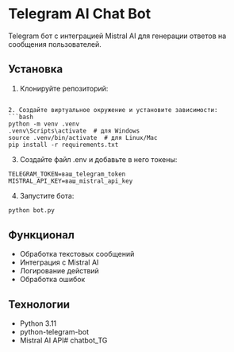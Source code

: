 # Telegram AI Chat Bot

Telegram бот с интеграцией Mistral AI для генерации ответов на сообщения пользователей.

## Установка

1. Клонируйте репозиторий:
```

2. Создайте виртуальное окружение и установите зависимости:
```bash
python -m venv .venv
.venv\Scripts\activate  # для Windows
source .venv/bin/activate  # для Linux/Mac
pip install -r requirements.txt
```

3. Создайте файл .env и добавьте в него токены:
```env
TELEGRAM_TOKEN=ваш_telegram_token
MISTRAL_API_KEY=ваш_mistral_api_key
```

4. Запустите бота:
```bash
python bot.py
```

## Функционал

- Обработка текстовых сообщений
- Интеграция с Mistral AI
- Логирование действий
- Обработка ошибок

## Технологии

- Python 3.11
- python-telegram-bot
- Mistral AI API#   c h a t b o t _ T G  
 